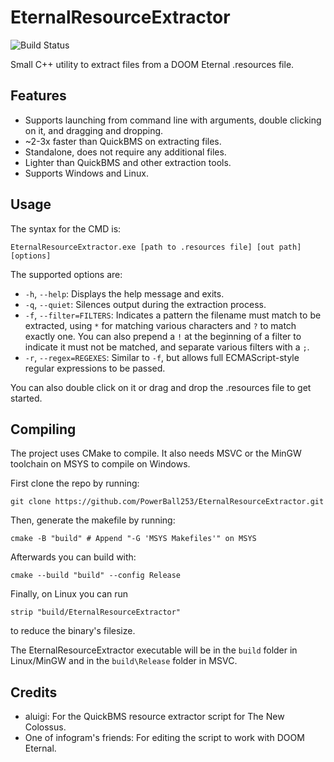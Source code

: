 # EternalResourceExtractor

![Build Status](https://github.com/PowerBall253/EternalResourceExtractor/actions/workflows/build.yml/badge.svg)

Small C++ utility to extract files from a DOOM Eternal .resources file.

## Features

* Supports launching from command line with arguments, double clicking on it, and dragging and dropping.
* ~2-3x faster than QuickBMS on extracting files.
* Standalone, does not require any additional files.
* Lighter than QuickBMS and other extraction tools.
* Supports Windows and Linux.

## Usage

The syntax for the CMD is:

```
EternalResourceExtractor.exe [path to .resources file] [out path] [options]
```

The supported options are:

* `-h`, `--help`: Displays the help message and exits.
* `-q`, `--quiet`: Silences output during the extraction process.
* `-f`, `--filter=FILTERS`: Indicates a pattern the filename must match to be extracted,  using `*` for matching various characters and `?` to match exactly one. You can also prepend a `!` at the beginning of a filter to indicate it must not be matched, and separate various filters with a `;`.
* `-r`, `--regex=REGEXES`: Similar to `-f`, but allows full ECMAScript-style regular expressions to be passed.

You can also double click on it or drag and drop the .resources file to get started.

## Compiling

The project uses CMake to compile. It also needs MSVC or the MinGW toolchain on MSYS to compile on Windows.

First clone the repo by running:

```
git clone https://github.com/PowerBall253/EternalResourceExtractor.git
```

Then, generate the makefile by running:

```
cmake -B "build" # Append "-G 'MSYS Makefiles'" on MSYS
```

Afterwards you can build with:

```
cmake --build "build" --config Release
```

Finally, on Linux you can run

```
strip "build/EternalResourceExtractor"
```

to reduce the binary's filesize.

The EternalResourceExtractor executable will be in the `build` folder in Linux/MinGW and in the `build\Release` folder in MSVC.

## Credits

* aluigi: For the QuickBMS resource extractor script for The New Colossus.
* One of infogram's friends: For editing the script to work with DOOM Eternal.
